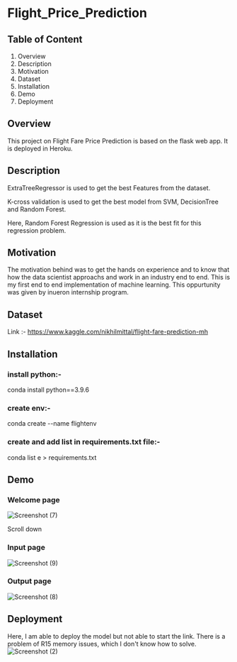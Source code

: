 # Flight_Price_Prediction

## Table of Content
1. Overview
2. Description
3. Motivation
4.  Dataset
5. Installation
6. Demo
7. Deployment

## Overview
This project on Flight Fare Price Prediction is based on the flask web app. It is deployed in Heroku.

## Description
ExtraTreeRegressor is used to get the best Features from the dataset.

K-cross validation is used to get the best model from SVM, DecisionTree and Random Forest.

Here, Random Forest Regression is used as it is the best fit for this regression problem.

## Motivation
The motivation behind was to get the hands on experience and to know that how the data scientist approachs and work in an industry end to end. This is my first end to end implementation of machine learning. This oppurtunity was given by inueron internship program.

## Dataset
Link :- https://www.kaggle.com/nikhilmittal/flight-fare-prediction-mh

## Installation
### install python:-

conda install python==3.9.6

### create env:-

conda create --name flightenv

### create and add list in requirements.txt file:-

conda list e > requirements.txt

## Demo
### Welcome page
![Screenshot (7)](https://user-images.githubusercontent.com/76507095/129676813-33539395-1b2f-4e18-a5ed-501ef3ff1cd9.png)

Scroll down

### Input page
![Screenshot (9)](https://user-images.githubusercontent.com/76507095/129676878-7a8199ef-1f8b-4b9a-9bf3-8ee060f42d9e.png)

### Output page
![Screenshot (8)](https://user-images.githubusercontent.com/76507095/129676943-fb13238d-57b8-4542-8cca-c6b4da56fb88.png)


## Deployment
Here, I am able to deploy the model but not able to start the link. There is a problem of R15 memory issues, which I don't know how to solve.
![Screenshot (2)](https://user-images.githubusercontent.com/76507095/129676282-de84d6fb-9188-48bd-be5a-00e70d401a50.png)

